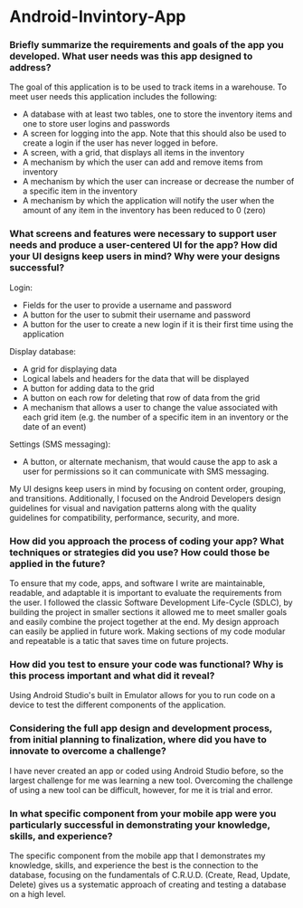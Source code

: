 # Android-Invintory-App

### Briefly summarize the requirements and goals of the app you developed. What user needs was this app designed to address?
The goal of this application is to be used to track items in a warehouse. To meet user needs this application includes the following:

- A database with at least two tables, one to store the inventory items and one to store user logins and passwords
- A screen for logging into the app. Note that this should also be used to create a login if the user has never logged in before.
- A screen, with a grid, that displays all items in the inventory
- A mechanism by which the user can add and remove items from inventory
- A mechanism by which the user can increase or decrease the number of a specific item in the inventory
- A mechanism by which the application will notify the user when the amount of any item in the inventory has been reduced to 0 (zero)

### What screens and features were necessary to support user needs and produce a user-centered UI for the app? How did your UI designs keep users in mind? Why were your designs successful?
Login:
- Fields for the user to provide a username and password
- A button for the user to submit their username and password
- A button for the user to create a new login if it is their first time using the application


Display database:
- A grid for displaying data
- Logical labels and headers for the data that will be displayed
- A button for adding data to the grid
- A button on each row for deleting that row of data from the grid
- A mechanism that allows a user to change the value associated with each grid item (e.g. the number of a specific item in an inventory or the date of an event)

Settings (SMS messaging):
- A button, or alternate mechanism, that would cause the app to ask a user for permissions so it can communicate with SMS messaging. 

My UI designs keep users in mind by focusing on content order, grouping, and transitions. Additionally, I focused on the Android Developers design guidelines for visual and navigation patterns along with the quality guidelines for compatibility, performance, security, and more.

### How did you approach the process of coding your app? What techniques or strategies did you use? How could those be applied in the future?
To ensure that my code, apps, and software I write are maintainable, readable, and adaptable it is important to evaluate the requirements from the user. I followed the classic Software Development Life-Cycle (SDLC), by building the project in smaller sections it allowed me to meet smaller goals and easily combine the project together at the end. My design approach can easily be applied in future work. Making sections of my code modular and repeatable is a tatic that saves time on future projects.

### How did you test to ensure your code was functional? Why is this process important and what did it reveal?
Using Android Studio's built in Emulator allows for you to run code on a device to test the different components of the application.

### Considering the full app design and development process, from initial planning to finalization, where did you have to innovate to overcome a challenge?
I have never created an app or coded using Android Studio before, so the largest challenge for me was learning a new tool. Overcoming the challenge of using a new tool can be difficult, however, for me it is trial and error.

### In what specific component from your mobile app were you particularly successful in demonstrating your knowledge, skills, and experience?
The specific component from the mobile app that I demonstrates my knowledge, skills, and experience the best is the connection to the database, focusing on the fundamentals of C.R.U.D. (Create, Read, Update, Delete) gives us a systematic approach of creating and testing a database on a high level.


